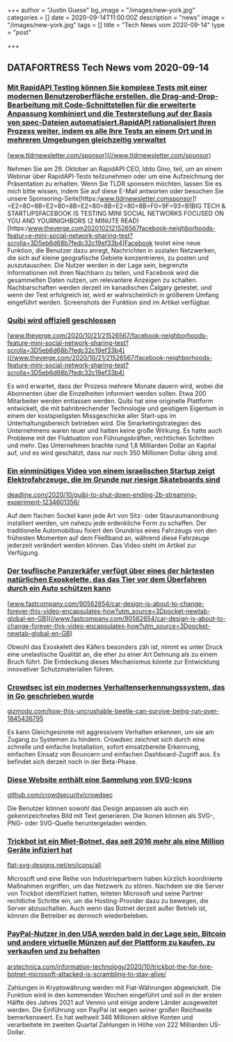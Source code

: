 +++
author = "Justin Guese"
bg_image = "/images/new-york.jpg"
categories = []
date = 2020-09-14T11:00:00Z
description = "news"
image = "/images/new-york.jpg"
tags = []
title = "Tech News vom 2020-09-14"
type = "post"

+++

        
## DATAFORTRESS Tech News vom 2020-09-14



### [Mit RapidAPI Testing können Sie komplexe Tests mit einer modernen Benutzeroberfläche erstellen, die Drag-and-Drop-Bearbeitung mit Code-Schnittstellen für die erweiterte Anpassung kombiniert und die Testerstellung auf der Basis von spec-Dateien automatisiert.RapidAPI rationalisiert Ihren Prozess weiter, indem es alle Ihre Tests an einem Ort und in mehreren Umgebungen gleichzeitig verwaltet](//www.tldrnewsletter.com/sponsor)


[www.tldrnewsletter.com/sponsor](//www.tldrnewsletter.com/sponsor)


Nehmen Sie am 29. Oktober an RapidAPI CEO, Iddo Gino, teil, um an einem Webinar über RapidAPI-Tests teilzunehmen oder um eine Aufzeichnung der Präsentation zu erhalten. Wenn Sie TLDR sponsern möchten, lassen Sie es mich bitte wissen, indem Sie auf diese E-Mail antworten oder besuchen Sie unsere Sponsoring-Seite[https:/www.tldrnewsletter.comsponsor]! =E2=80=8B=E2=80=8B=E2=80=8B=E2=80=8B=F0=9F=93=B1BIG TECH & STARTUPSFACEBOOK IS TESTING MINI SOCIAL NETWORKS FOCUSED ON YOU AND YOURNIGHBORS (2 MINUTE READ)[https:/www.theverge.com2020102121526567facebook-neighborhoods-featur=e-mini-social-network-sharing-test?scrolla=3D5eb6d68b7fedc32c19ef33b4]Facebook testet eine neue Funktion, die Benutzer dazu anregt, Nachrichten in sozialen Netzwerken, die sich auf kleine geografische Gebiete konzentrieren, zu posten und auszutauschen. Die Nutzer werden in der Lage sein, begrenzte Informationen mit ihren Nachbarn zu teilen, und Facebook wird die gesammelten Daten nutzen, um relevantere Anzeigen zu schalten. Nachbarschaften werden derzeit im kanadischen Calgary getestet, und wenn der Test erfolgreich ist, wird er wahrscheinlich in größerem Umfang eingeführt werden. Screenshots der Funktion sind im Artikel verfügbar.


### [Quibi wird offiziell geschlossen](//www.theverge.com/2020/10/21/21526567/facebook-neighborhoods-feature-mini-social-network-sharing-test?scrolla=3D5eb6d68b7fedc32c19ef33b4)


[www.theverge.com/2020/10/21/21526567/facebook-neighborhoods-feature-mini-social-network-sharing-test?scrolla=3D5eb6d68b7fedc32c19ef33b4](//www.theverge.com/2020/10/21/21526567/facebook-neighborhoods-feature-mini-social-network-sharing-test?scrolla=3D5eb6d68b7fedc32c19ef33b4)


Es wird erwartet, dass der Prozess mehrere Monate dauern wird, wobei die Abonnenten über die Einzelheiten informiert werden sollen. Etwa 200 Mitarbeiter werden entlassen werden. Quibi hat eine originelle Plattform entwickelt, die mit bahnbrechender Technologie und geistigem Eigentum in einem der kostspieligsten Missgeschicke aller Start-ups im Unterhaltungsbereich betrieben wird. Die Smarketingstrategien des Unternehmens waren teuer und hatten keine große Wirkung. Es hatte auch Probleme mit der Fluktuation von Führungskräften, rechtlichen Schritten und mehr. Das Unternehmen brachte rund 1,8 Milliarden Dollar an Kapital auf, und es wird geschätzt, dass nur noch 350 Millionen Dollar übrig sind.


### [Ein einminütiges Video von einem israelischen Startup zeigt Elektrofahrzeuge, die im Grunde nur riesige Skateboards sind](//deadline.com/2020/10/quibi-to-shut-down-ending-2b-streaming-experiment-1234601356/)


[deadline.com/2020/10/quibi-to-shut-down-ending-2b-streaming-experiment-1234601356/](//deadline.com/2020/10/quibi-to-shut-down-ending-2b-streaming-experiment-1234601356/)


Auf dem flachen Sockel kann jede Art von Sitz- oder Stauraumanordnung installiert werden, um nahezu jede erdenkliche Form zu schaffen. Der traditionelle Automobilbau fixiert den Grundriss eines Fahrzeugs von den frühesten Momenten auf dem Fließband an, während diese Fahrzeuge jederzeit verändert werden können. Das Video steht im Artikel zur Verfügung.


### [Der teuflische Panzerkäfer verfügt über eines der härtesten natürlichen Exoskelette, das das Tier vor dem Überfahren durch ein Auto schützen kann](//www.fastcompany.com/90562654/car-design-is-about-to-change-forever-this-video-encapsulates-how?utm_source=3Dpocket-newtab-global-en-GB)


[www.fastcompany.com/90562654/car-design-is-about-to-change-forever-this-video-encapsulates-how?utm_source=3Dpocket-newtab-global-en-GB](//www.fastcompany.com/90562654/car-design-is-about-to-change-forever-this-video-encapsulates-how?utm_source=3Dpocket-newtab-global-en-GB)


Obwohl das Exoskelett des Käfers besonders zäh ist, nimmt es unter Druck eine unelastische Qualität an, die eher zu einer Art Dehnung als zu einem Bruch führt. Die Entdeckung dieses Mechanismus könnte zur Entwicklung innovativer Schutzmaterialien führen.


### [Crowdsec ist ein modernes Verhaltenserkennungssystem, das in Go geschrieben wurde](//gizmodo.com/how-this-uncrushable-beetle-can-survive-being-run-over-1845436795)


[gizmodo.com/how-this-uncrushable-beetle-can-survive-being-run-over-1845436795](//gizmodo.com/how-this-uncrushable-beetle-can-survive-being-run-over-1845436795)


Es kann Gleichgesinnte mit aggressivem Verhalten erkennen, um sie am Zugang zu Systemen zu hindern. Crowdsec zeichnet sich durch eine schnelle und einfache Installation, sofort einsatzbereite Erkennung, einfachen Einsatz von Bouncern und einfachen Dashboard-Zugriff aus. Es befindet sich derzeit noch in der Beta-Phase.


### [Diese Website enthält eine Sammlung von SVG-Icons](//github.com/crowdsecurity/crowdsec)


[github.com/crowdsecurity/crowdsec](//github.com/crowdsecurity/crowdsec)


Die Benutzer können sowohl das Design anpassen als auch ein gekennzeichnetes Bild mit Text generieren. Die Ikonen können als SVG-, PNG- oder SVG-Quelle heruntergeladen werden.


### [Trickbot ist ein Miet-Botnet, das seit 2016 mehr als eine Million Geräte infiziert hat](//flat-svg-designs.net/en/icons/all)


[flat-svg-designs.net/en/icons/all](//flat-svg-designs.net/en/icons/all)


Microsoft und eine Reihe von Industriepartnern haben kürzlich koordinierte Maßnahmen ergriffen, um das Netzwerk zu stören. Nachdem sie die Server von Trickbot identifiziert hatten, leiteten Microsoft und seine Partner rechtliche Schritte ein, um die Hosting-Provider dazu zu bewegen, die Server abzuschalten. Auch wenn das Botnet derzeit außer Betrieb ist, können die Betreiber es dennoch wiederbeleben.


### [PayPal-Nutzer in den USA werden bald in der Lage sein, Bitcoin und andere virtuelle Münzen auf der Plattform zu kaufen, zu verkaufen und zu behalten](//arstechnica.com/information-technology/2020/10/trickbot-the-for-hire-botnet-microsoft-attacked-is-scrambling-to-stay-alive/)


[arstechnica.com/information-technology/2020/10/trickbot-the-for-hire-botnet-microsoft-attacked-is-scrambling-to-stay-alive/](//arstechnica.com/information-technology/2020/10/trickbot-the-for-hire-botnet-microsoft-attacked-is-scrambling-to-stay-alive/)


Zahlungen in Kryptowährung werden mit Fiat-Währungen abgewickelt. Die Funktion wird in den kommenden Wochen eingeführt und soll in der ersten Hälfte des Jahres 2021 auf Venmo und einige andere Länder ausgeweitet werden. Die Einführung von PayPal ist wegen seiner großen Reichweite bemerkenswert. Es hat weltweit 346 Millionen aktive Konten und verarbeitete im zweiten Quartal Zahlungen in Höhe von 222 Milliarden US-Dollar.
